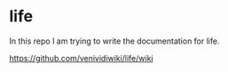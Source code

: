 # life

In this repo I am trying to write the documentation for life.

https://github.com/venividiwiki/life/wiki
